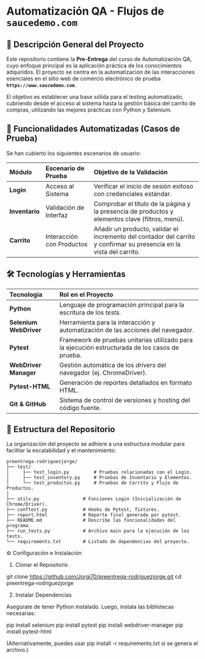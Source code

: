 # Automatización QA - Flujos de `saucedemo.com`


## 📄 Descripción General del Proyecto

Este repositorio contiene la **Pre-Entrega** del curso de Automatización QA, cuyo enfoque principal es la aplicación práctica de los conocimientos adquiridos. El proyecto se centra en la automatización de las interacciones esenciales en el sitio web de comercio electrónico de prueba **`https://www.saucedemo.com`**.

El objetivo es establecer una base sólida para el testing automatizado, cubriendo desde el acceso al sistema hasta la gestión básica del carrito de compras, utilizando las mejores prácticas con Python y Selenium.

## 🚀 Funcionalidades Automatizadas (Casos de Prueba)

Se han cubierto los siguientes escenarios de usuario:

| Módulo | Escenario de Prueba | Objetivo de la Validación |
| :---   | :--- | :--- |
| **Login** | Acceso al Sistema | Verificar el inicio de sesión exitoso con credenciales estándar. |
| **Inventario** | Validación de Interfaz | Comprobar el título de la página y la presencia de productos y elementos clave (filtros, menú). |
| **Carrito** | Interacción con Productos | Añadir un producto, validar el incremento del contador del carrito y confirmar su presencia en la vista del carrito. |

## 🛠️ Tecnologías y Herramientas

| Tecnología | Rol en el Proyecto |
| :--- | :--- |
| **Python** | Lenguaje de programación principal para la escritura de los *tests*. |
| **Selenium WebDriver** | Herramienta para la interacción y automatización de las acciones del navegador. |
| **Pytest** | Framework de pruebas unitarias utilizado para la ejecución estructurada de los casos de prueba. |
| **WebDriver Manager** | Gestión automática de los *drivers* del navegador (ej. ChromeDriver). |
| **Pytest-HTML** | Generación de reportes detallados en formato HTML. |
| **Git & GitHub** | Sistema de control de versiones y hosting del código fuente. |

## 📁 Estructura del Repositorio

La organización del proyecto se adhiere a una estructura modular para facilitar la escalabilidad y el mantenimiento:

```
preentrega-rodriguezjorge/ 
├── test/ 
│     ├── test_login.py         # Pruebas relacionadas con el Login. 
│     ├── test_inventory.py     # Pruebas de Inventario y Elementos. 
│     └── test_productos.py     # Pruebas de Carrito y Flujo de Productos.
│ 
├── utils.py                # Funciones Login (Inicialización de Chrome/Driver). 
├── conftest.py             # Hooks de Pytest, fixtures. 
├── report.html             # Reporte final generado por pytest. 
├── README.md               # Describe las funcionalidades del programa. 
├── run_tests.py            # Archivo main para la ejecución de los tests. 
└── requirements.txt        # Listado de dependencias del proyecto.
```

⚙️ Configuración e Instalación

1. Clonar el Repositorio

git clone https://github.com/Jorgi70/preentrega-rodriguezjorge.git
cd preentrega-rodriguezjorge

2. Instalar Dependencias

Asegúrate de tener Python instalado. Luego, instala las bibliotecas necesarias:

pip install selenium
pip install pytest
pip install webdriver-manager
pip install pytest-html

(Alternativamente, puedes usar pip install -r requirements.txt si se genera el archivo.)